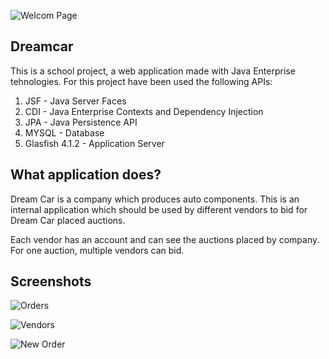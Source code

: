 ![Welcom Page](https://i.imgur.com/LhS4nJt.png)

## Dreamcar

This is a school project, a web application made with Java Enterprise tehnologies.
For this project have been used the following APIs:

1. JSF - Java Server Faces
2. CDI - Java Enterprise Contexts and Dependency Injection
3. JPA - Java Persistence API
4. MYSQL - Database
5. Glasfish 4.1.2 - Application Server

## What application does?

Dream Car is a company which produces auto components. This is an internal application which should be used by different vendors to bid for Dream Car placed auctions. 

Each vendor has an account and can see the auctions placed by company. For one auction, multiple vendors can bid. 

## Screenshots

![Orders](https://i.imgur.com/HcFhGdc.png)

![Vendors](https://i.imgur.com/qqjzLwA.png)

![New Order](https://i.imgur.com/vEq00V6.png)
